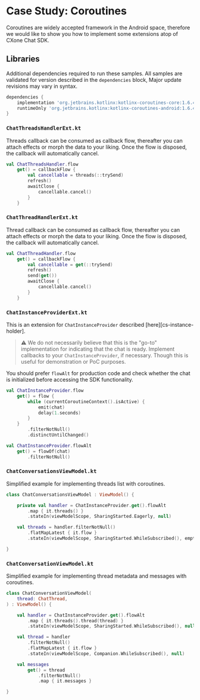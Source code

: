 # Case Study: Coroutines

Coroutines are widely accepted framework in the Android space, therefore we would like to show you
how to implement some extensions atop of CXone Chat SDK.

## Libraries

Additional dependencies required to run these samples. All samples are validated for version
described in the `dependencies` block, Major update revisions may vary in syntax.

```groovy
dependencies {
    implementation 'org.jetbrains.kotlinx:kotlinx-coroutines-core:1.6.4'
    runtimeOnly 'org.jetbrains.kotlinx:kotlinx-coroutines-android:1.6.4'
}
```

### `ChatThreadsHandlerExt.kt`

Threads callback can be consumed as callback flow, thereafter you can attach effects or morph the
data to your liking. Once the flow is disposed, the callback will automatically cancel.

```kotlin
val ChatThreadsHandler.flow
    get() = callbackFlow {
        val cancellable = threads(::trySend)
        refresh()
        awaitClose {
            cancellable.cancel()
        }
    }
```

### `ChatThreadHandlerExt.kt`

Thread callback can be consumed as callback flow, thereafter you can attach effects or morph the
data to your liking. Once the flow is disposed, the callback will automatically cancel.

```kotlin
val ChatThreadHandler.flow
    get() = callbackFlow {
        val cancellable = get(::trySend)
        refresh()
        send(get())
        awaitClose {
            cancellable.cancel()
        }
    }
```

### `ChatInstanceProviderExt.kt`

This is an extension for `ChatInstanceProvider` described [here][cs-instance-holder].

> ⚠️ We do not necessarily believe that this is the "go-to" implementation for indicating that the
> chat is ready. Implement callbacks to your `ChatInstanceProvider`, if necessary. Though this is
> useful for demonstration or PoC purposes.

You should prefer `flowAlt` for production code and check whether the chat is initialized before
accessing the SDK functionality.

```kotlin
val ChatInstanceProvider.flow
    get() = flow {
        while (currentCoroutineContext().isActive) {
            emit(chat)
            delay(1.seconds)
        }
    }
        .filterNotNull()
        .distinctUntilChanged()

val ChatInstanceProvider.flowAlt
    get() = flowOf(chat)
        .filterNotNull()
```

### `ChatConversationsViewModel.kt`

Simplified example for implementing threads list with coroutines.

```kotlin
class ChatConversationsViewModel : ViewModel() {

    private val handler = ChatInstanceProvider.get().flowAlt
        .map { it.threads() }
        .stateIn(viewModelScope, SharingStarted.Eagerly, null)

    val threads = handler.filterNotNull()
        .flatMapLatest { it.flow }
        .stateIn(viewModelScope, SharingStarted.WhileSubscribed(), emptyList())

}
```

### `ChatConversationViewModel.kt`

Simplified example for implementing thread metadata and messages with coroutines.

```kotlin
class ChatConversationViewModel(
    thread: ChatThread,
) : ViewModel() {

    val handler = ChatInstanceProvider.get().flowAlt
        .map { it.threads().thread(thread) }
        .stateIn(viewModelScope, SharingStarted.WhileSubscribed(), null)

    val thread = handler
        .filterNotNull()
        .flatMapLatest { it.flow }
        .stateIn(viewModelScope, Companion.WhileSubscribed(), null)

    val messages
        get() = thread
            .filterNotNull()
            .map { it.messages }

}
```
